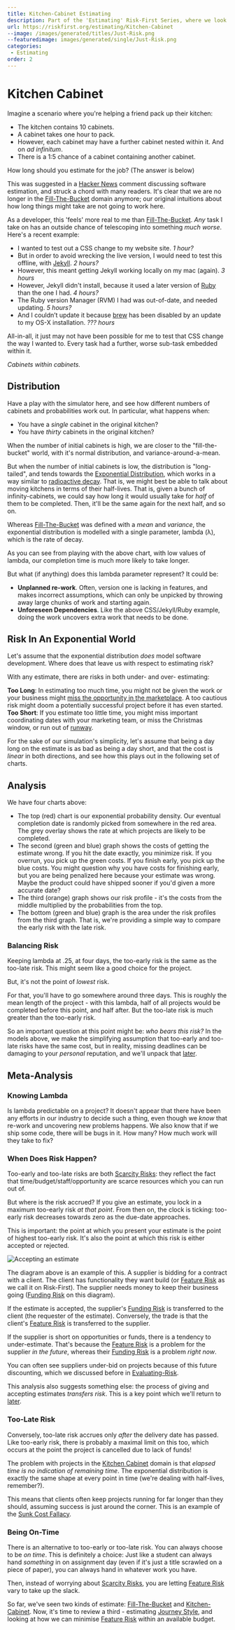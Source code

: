 ```yaml
---
title: Kitchen-Cabinet Estimating
description: Part of the 'Estimating' Risk-First Series, where we look at exponential distributions in estimates.
url: https://riskfirst.org/estimating/Kitchen-Cabinet
--image: /images/generated/titles/Just-Risk.png
--featuredimage: images/generated/single/Just-Risk.png
categories:
 - Estimating
order: 2
---
```


# Kitchen Cabinet

Imagine a scenario where you're helping a friend pack up their kitchen:

 - The kitchen contains 10 cabinets.
 - A cabinet takes one hour to pack.
 - However, each cabinet may have a further cabinet nested within it.  And on _ad infinitum_.
 - There is a 1:5 chance of a cabinet containing another cabinet.
 
How long should you estimate for the job?   (The answer is below)

This was suggested in a [Hacker News]() comment discussing software estimation, and struck a chord with many readers.  It's clear that we are no longer in the [Fill-The-Bucket](Fill-The-Bucket.md) domain anymore; our original intuitions about how long things might take are not going to work here.

As a developer, this 'feels' more real to me than [Fill-The-Bucket](Fill-The-Bucket.md).  _Any_ task I take on has an outside chance of telescoping into something _much worse_.  Here's a recent example:  

 - I wanted to test out a CSS change to my website site. _1 hour?_
 - But in order to avoid wrecking the live version, I would need to test this offline, with [Jekyll](https://jekyllrb.com). _2 hours?_
 - However, this meant getting Jekyll working locally on my mac (again). _3 hours_
 - However, Jekyll didn't install, because it used a later version of [Ruby](https://www.ruby-lang.org/en/) than the one I had.  _4 hours?_
 - The Ruby version Manager (RVM) I had was out-of-date, and needed updating. _5 hours?_
 - And I couldn’t update it because [brew](https://brew.sh) has been disabled by an update to my OS-X installation.  _??? hours_

All-in-all, it just may not have been possible for me to test that CSS change the way I wanted to.  Every task had a further, worse sub-task embedded within it.

_Cabinets within cabinets._

<div id="simulation" />

<script type="text/javascript">

function runSim(model, its) {
	var out=[];
	
	for(var i = 0; i <its; i++) {
		var size = model.cabinets.value;
		var day = 0;
		while ((day < model.time.value) && (size > 0)) {
			var r = Math.random();
			if (r<model.chance.value) {
				size += 1;
			}	
			
			size --;
			day ++;
		}
		
		out[day] = out[day] ? out[day]+1 : 1;
	}
	
	return out;
}

doChart('simulation', 
 {
   'cabinets' : { min: 1, max: 30, value: 10, name: 'Initial Cabinets', step: 1 },
   'chance' : { min: 0, max: 1, value: .2, name: 'Chance Of Nesting', step: .01 },
   'time' : { min: 30, max:200, value: 30, name: 'Duration', step: 1}
 },
 [ model => { return {
    type: 'bar',
    data: {
        labels: [...range(0, model.time.value, 1), model.time.value+"+"],
        datasets: [{
            label: 'Simulations taking',
            data: runSim(model, 1000),
            backgroundColor: [ 'rgba(255, 99, 132, 0.2)' ],
      		borderColor: [ 'rgba(255, 99, 132, 1)' ],
            borderWidth: 1
        }]
    },
    options: {
        maintainAspectRatio: false,
        scales: {
            yAxes: [{
                ticks: {
                    beginAtZero: true
                }
            }]
        }
    }
}}
]);

</script>

## Distribution

Have a play with the simulator here, and see how different numbers of cabinets and probabilities work out.  In particular, what happens when:

 - You have a _single_ cabinet in the original kitchen?
 - You have _thirty_ cabinets in the original kitchen?
 
When the number of initial cabinets is high, we are closer to the "fill-the-bucket" world, with it's normal distribution, and variance-around-a-mean. 
 
But when the number of initial cabinets is low, the distribution is "long-tailed", and tends towards the [Exponential Distribution](https://en.wikipedia.org/wiki/Exponential_distribution), which works in a way similar to [radioactive decay](https://en.wikipedia.org/wiki/Radioactive_decay).  That is, we might best be able to talk about moving kitchens in terms of their half-lives.  That is, given a bunch of infinity-cabinets, we could say how long it would usually take for _half_ of them to be completed.  Then, it'll be the same again for the next half, and so on.

Whereas [Fill-The-Bucket](Fill-The-Bucket.md) was defined with a _mean_ and _variance_, the exponential distribution is modelled with a single parameter, lambda (λ), which is the rate of decay.   

<div id="lambda" />

<script type="text/javascript">

doChart('lambda', 
 {
   'lambda' : { min: 0, max: 1, value: .5, name: 'Lambda', step: 0.01 },
 },
 [
 model => { return {
    type: 'line',
    data: {
      labels: range(0, 20, 1),
      datasets: [{
      	label: 'Probability Density',
      	backgroundColor: [ 'rgba(255, 99, 132, 0.2)' ],
      	borderColor: [ 'rgba(255, 99, 132, 1)' ],
      	data: range(0, 20, 1).map(i => model.lambda.value * Math.exp(-i * model.lambda.value))
      },
      {
      	label: 'Proportion of Projects Completed',
      	data: range(0, 20, 1).map(i => 1 - Math.exp(-model.lambda.value * i))
      },
      ]
    },
     options: {
        scales: {
            yAxes: [{
                ticks: {
                    beginAtZero: true
                }
            }]
        }
    }
  }
 }
 
]);

</script>

As you can see from playing with the above chart, with low values of lambda, our completion time is much more likely to take longer.

But what (if anything) does this lambda parameter represent?  It could be:

 - **Unplanned re-work**.  Often, version one is lacking in features, and makes incorrect assumptions, which can only be unpicked by throwing away large chunks of work and starting again.   
 - **Unforeseen Dependencies**. Like the above CSS/Jekyll/Ruby example, doing the work uncovers extra work that needs to be done.

## Risk In An Exponential World

Let's assume that the exponential distribution _does_ model software development.  Where does that leave us with respect to estimating risk?  

With any estimate, there are risks in both under- and over- estimating: 

 **Too Long**: In estimating too much time,  you might not be given the work or your business might [miss the opportunity in the marketplace](/Scarcity-Risk.md#opportunity-risk).  A too cautious risk might doom a potentially successful project before it has even started.
 **Too Short**: If you estimate too little time, you might miss important coordinating dates with your marketing team, or miss the Christmas window, or run out of [runway]().  

For the sake of our simulation's simplicity, let's assume that being a day long on the estimate is as bad as being a day short, and that the cost is _linear_ in both directions, and see how this plays out in the following set of charts.
 
<div id="lambda2" />

<script type="text/javascript">

const days = 20;


doChart('lambda2', 
 {
   'lambda' : { min: .01, max: 1, value: .25, name: 'Lambda', step: 0.01 },
   'estimate' : { min: 0, max: 20, value: 6, name: 'Estimate', step: .5 },
 },
 [
 model => { 
  var lambda = 	 range(0, days, 1).map(i => model.lambda.value * Math.exp(-i * model.lambda.value))
	 
  return {
    type: 'line',
    data: {
      labels: range(0, days, 1),
      datasets: [{
      	label: 'Probability Density',
      	backgroundColor: [ 'rgba(255, 99, 132, 0.2)' ],
      	borderColor: [ 'rgba(255, 99, 132, 1)' ],
      	data: lambda
      },
      {
      	label: 'Proportion of Projects Completed',
      	data: range(0, days, 1).map(i => 1 - Math.exp(-model.lambda.value * i))
      },
      ]
    },
    options: {
        scales: {
            yAxes: [{
                ticks: {
                    beginAtZero: true
                }
            }]
        }
    }
  }},
  model => { 
	  var early = range(0, days, 1).map(i => Math.max(0, model.estimate.value - i));
	  var late = range(0, days, 1).map(i => Math.max(0, i- model.estimate.value))
	  
	  return {
	    type: 'line',
	    data: {
	      labels: range(0, days, 1),
	      datasets: [{
	      	label: 'Too-Early Risks',
	      	backgroundColor: [ 'rgba(132, 99, 255, 0.2)' ],
	      	borderColor: [ 'rgba(132, 99, 255, 1)' ],
	      	data: early
	      },
	      {
		      	label: 'Too-Late Risks',
		      	backgroundColor: [ 'rgba(132, 200, 99, 0.2)' ],
		      	borderColor: [ 'rgba(132, 200, 99, 1)' ],
		      	data: late
		      }
	      ]
	    },
	    options: {
	        scales: {
	            yAxes: [{
	                ticks: {
	                    beginAtZero: true
	                }
	            }]
	        }
	    }
	  }
  },
  model => { 
	  var lambda = 	 range(0, days, 1).map(i => model.lambda.value * Math.exp(-i * model.lambda.value))
	  var early = range(0, days, 1).map(i => Math.max(0, model.estimate.value - i));
	  var late = range(0, days, 1).map(i => Math.max(0, i- model.estimate.value))
	  var rar = lambda.map((v, i) => v * (early[i] + late[i]));
	  
	  return {
	    type: 'line',
	    data: {
	      labels: range(0, days, 1),
	      datasets: [{
	      	label: 'Risk',
	      	backgroundColor: [ 'rgba(255, 132, 99, 0.2)' ],
	      	borderColor: [ 'rgba(255, 132, 99, 1)' ],
	      	data: rar
	      }
	      ]
	    },
	    options: {
	        scales: {
	            yAxes: [{
	                ticks: {
	                    beginAtZero: true
	                }
	            }]
	        }
	    }
	  }
	},
	model => {
		var k = model.estimate.value;
		var l = model.lambda.value;
		
		var early = l * (   (Math.exp(-k*l) / (l*l))   + ((k*l - 1) / (l*l)) )
		var late = (Math.exp(-k*l) / l);
		
		return {
			type: 'bar',
		    data: {
		        labels: ['Too Early', 'Too Late'],
		        datasets: [{
		            label: 'Risk',
		            data: [early, late],
		            borderWidth: 1,
		            backgroundColor: [ 'rgba(132, 99, 255, 0.2)', 'rgba(132, 200, 99, 0.2)' ],
			      	borderColor: [ 'rgba(132, 99, 255, 1)', 'rgba(132, 200, 99, 1)' ],
		        }]
		    },
		    options: {
	        scales: {
	            yAxes: [{
	                ticks: {
	                    beginAtZero: true
	                }
	            }]
	        }
	    }
		}
	}]);

</script>

## Analysis

We have four charts above:

 - The top (red) chart is our exponential probability density.  Our eventual completion date is randomly picked from somewhere in the red area.  The grey overlay shows the rate at which projects are likely to be completed.  
 - The second (green and blue) graph shows the costs of getting the estimate wrong.  If you hit the date exactly, you minimize risk.  If you overrun, you pick up the green costs.  If you finish early, you pick up the blue costs.  You might question why you have costs for finishing early, but you are being penalized here because your estimate was wrong.  Maybe the product could have shipped sooner if you'd given a more accurate date?
 - The third (orange) graph shows our risk profile - it's the costs from the middle multiplied by the probabilities from the top.
 - The bottom (green and blue) graph is the area under the risk profiles from the third graph.  That is, we're providing a simple way to compare the early risk with the late risk.
 
### Balancing Risk

Keeping lambda at .25, at four days, the too-early risk is the same as the too-late risk.  This might seem like a good choice for the project.   

But, it's not the point of _lowest_ risk.  

For that, you'll have to go somewhere around three days.  This is roughly the mean length of the project - with this lambda, half of all projects would be completed before this point, and half after. But the too-late risk is much greater than the too-early risk.  

So an important question at this point might be: _who bears this risk?_    In the models above, we make the simplifying assumption that too-early and too-late risks have the same cost, but in reality, missing deadlines can be damaging to your _personal_ reputation, and we'll unpack that [later](Control.md).

## Meta-Analysis

### Knowing Lambda

Is lambda predictable on a project?  It doesn't appear that there have been any efforts in our industry to decide such a thing, even though we _know_ that re-work and uncovering new problems happens.  We also know that if we ship some code, there will be bugs in it.  How many?  How much work will they take to fix?

### When Does Risk Happen?

Too-early and too-late risks are both [Scarcity Risks](/Scarcity-Risk.md): they reflect the fact that time/budget/staff/opportunity are scarce resources which you can run out of.  

But where is the risk accrued?   If you give an estimate, you lock in a maximum too-early risk _at that point_.  From then on, the clock is ticking:  too-early risk decreases towards zero as the due-date approaches.

This is important:  the point at which you present your estimate is the point of highest too-early risk.  It's also the point at which this risk is either accepted or rejected.  

![Accepting an estimate](/images/generated/estimating/accept_estimate.png)

The diagram above is an example of this.   A supplier is bidding for a contract with a client.  The client has functionality they want build (or [Feature Risk](/Feature-Risk.md) as we call it on Risk-First).  The supplier needs money to keep their business going ([Funding Risk](/Scarcity-Risk.md/funding-risk) on this diagram).  

If the estimate is accepted, the supplier's [Funding Risk](/Scarcity-Risk.md/funding-risk) is transferred to the client (the requester of the estimate).  Conversely, the trade is that the client's [Feature Risk](/Feature-Risk.md) is transferred to the supplier.

If the supplier is short on opportunities or funds, there is a tendency to under-estimate.  That's because the [Feature Risk](/Feature-Risk.md) is a problem for the supplier _in the future_, whereas their [Funding Risk](/Scarcity-Risk.md/funding-risk) is a problem _right now_.  

You can often see suppliers under-bid on projects because of this future discounting, which we discussed before in [Evaluating-Risk](/Evaluating-Risk.md/discounting).  

This analysis also suggests something else:   the process of giving and accepting estimates _transfers risk_.  This is a key point which we'll return to [later](Control.md). 

### Too-Late Risk

Conversely, too-late risk accrues only _after_ the delivery date has passed.  Like too-early risk, there is probably a maximal limit on this too, which occurs at the point the project is cancelled due to lack of funds!

The problem with projects in the [Kitchen Cabinet](Kitchen-Cabinet.md) domain is that _elapsed time is no indication of remaining time_.  The exponential distribution is exactly the same shape at every point in time (we're dealing with half-lives, remember?).

This means that clients often keep projects running for far longer than they should, assuming success is just around the corner.  This is an example of the [Sunk Cost Fallacy](https://en.wikipedia.org/wiki/Sunk_cost).

### Being On-Time

There is an alternative to too-early or too-late risk.  You can always choose to be _on time_.  This is definitely a choice: Just like a student can always hand _something_ in on assignment day (even if it's just a title scrawled on a piece of paper), you can always hand in whatever work you have.  

Then, instead of worrying about [Scarcity Risks](/Scarcity-Risk.md), you are letting [Feature Risk](/Feature-Risk.md) vary to take up the slack.

So far, we've seen two kinds of estimate:  [Fill-The-Bucket](Fill-The-Bucket.md) and [Kitchen-Cabinet](Kitchen-Cabinet.md).  Now, it's time to review a third - estimating [Journey Style](Journeys.md), and looking at how we can minimise [Feature Risk](/Feature-Risk.md) within an available budget.


 